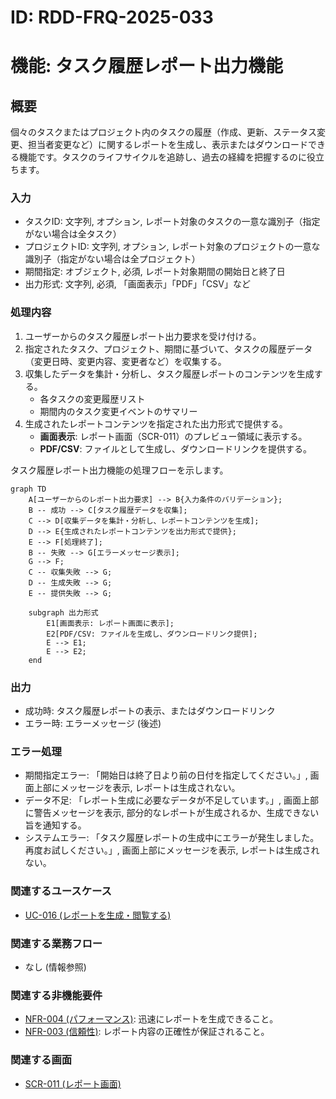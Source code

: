 # ID: RDD-FRQ-2025-033

# 機能: タスク履歴レポート出力機能

## 概要

個々のタスクまたはプロジェクト内のタスクの履歴（作成、更新、ステータス変更、担当者変更など）に関するレポートを生成し、表示またはダウンロードできる機能です。タスクのライフサイクルを追跡し、過去の経緯を把握するのに役立ちます。

### 入力

- タスクID: 文字列, オプション, レポート対象のタスクの一意な識別子（指定がない場合は全タスク）
- プロジェクトID: 文字列, オプション, レポート対象のプロジェクトの一意な識別子（指定がない場合は全プロジェクト）
- 期間指定: オブジェクト, 必須, レポート対象期間の開始日と終了日
- 出力形式: 文字列, 必須, 「画面表示」「PDF」「CSV」など

### 処理内容

1. ユーザーからのタスク履歴レポート出力要求を受け付ける。
1. 指定されたタスク、プロジェクト、期間に基づいて、タスクの履歴データ（変更日時、変更内容、変更者など）を収集する。
1. 収集したデータを集計・分析し、タスク履歴レポートのコンテンツを生成する。
   - 各タスクの変更履歴リスト
   - 期間内のタスク変更イベントのサマリー
1. 生成されたレポートコンテンツを指定された出力形式で提供する。
   - **画面表示**: レポート画面（SCR-011）のプレビュー領域に表示する。
   - **PDF/CSV**: ファイルとして生成し、ダウンロードリンクを提供する。

タスク履歴レポート出力機能の処理フローを示します。

```mermaid
graph TD
    A[ユーザーからのレポート出力要求] --> B{入力条件のバリデーション};
    B -- 成功 --> C[タスク履歴データを収集];
    C --> D[収集データを集計・分析し、レポートコンテンツを生成];
    D --> E{生成されたレポートコンテンツを出力形式で提供};
    E --> F[処理終了];
    B -- 失敗 --> G[エラーメッセージ表示];
    G --> F;
    C -- 収集失敗 --> G;
    D -- 生成失敗 --> G;
    E -- 提供失敗 --> G;

    subgraph 出力形式
        E1[画面表示: レポート画面に表示];
        E2[PDF/CSV: ファイルを生成し、ダウンロードリンク提供];
        E --> E1;
        E --> E2;
    end
```

### 出力

- 成功時: タスク履歴レポートの表示、またはダウンロードリンク
- エラー時: エラーメッセージ (後述)

### エラー処理

- 期間指定エラー: 「開始日は終了日より前の日付を指定してください。」, 画面上部にメッセージを表示, レポートは生成されない。
- データ不足: 「レポート生成に必要なデータが不足しています。」, 画面上部に警告メッセージを表示, 部分的なレポートが生成されるか、生成できない旨を通知する。
- システムエラー: 「タスク履歴レポートの生成中にエラーが発生しました。再度お試しください。」, 画面上部にメッセージを表示, レポートは生成されない。

### 関連するユースケース

- [UC-016 (レポートを生成・閲覧する)](../use-cases/uc-016-generate-view-reports.md)

### 関連する業務フロー

- なし (情報参照)

### 関連する非機能要件

- [NFR-004 (パフォーマンス)](../non-functional-requirements/nfr-004-performance.md): 迅速にレポートを生成できること。
- [NFR-003 (信頼性)](../non-functional-requirements/nfr-003-reliability.md): レポート内容の正確性が保証されること。

### 関連する画面

- [SCR-011 (レポート画面)](../screens/scr-011-report-screen.md)
